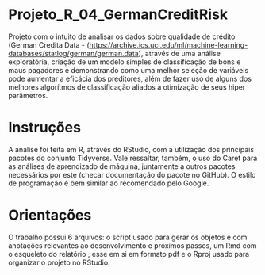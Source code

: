 # Projeto_R_04_GermanCreditRisk
Projeto com o intuito de analisar os dados sobre qualidade de crédito (German Credita Data - (https://archive.ics.uci.edu/ml/machine-learning-databases/statlog/german/german.data), através de uma análise exploratória, criação de um modelo simples de classificação de bons e maus pagadores e demonstrando como uma melhor seleção de variáveis pode aumentar a eficácia dos preditores, além de fazer uso de alguns dos melhores algorítmos de classificação aliados à otimização de seus hiper parâmetros.

# Instruções
A análise foi feita em R, através do RStudio, com a utilização dos principais pacotes do conjunto Tidyverse. Vale ressaltar, também, o uso do Caret para as análises de aprendizado de máquina, juntamente a outros pacotes necessários por este (checar documentação do pacote no GitHub). O estilo de programação é bem similar ao recomendado pelo Google.

# Orientações
O trabalho possui 6 arquivos: o script usado para gerar os objetos e com anotações relevantes ao desenvolvimento e próximos passos, um Rmd com o esqueleto do relatório , esse em si em formato pdf e o Rproj usado para organizar o projeto no RStudio.
